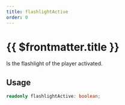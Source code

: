 ```yaml
---
title: flashlightActive
order: 0
---
```


# {{ $frontmatter.title }}

Is the flashlight of the player activated.

## Usage

```ts
readonly flashlightActive: boolean;
```
